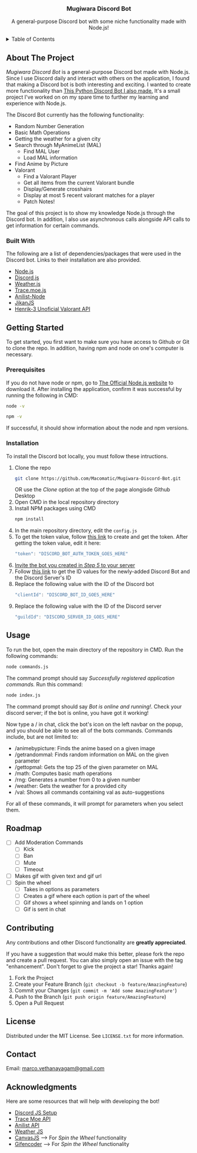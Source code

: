 <div id="top"></div>

<br />
<div align="center">

  <h3 align="center">Mugiwara Discord Bot</h3>

  <p align="center">
    A general-purpose Discord bot with some niche functionality made with Node.js!
  </p>
</div>

<!-- ToC -->
<details>
  <summary>Table of Contents</summary>
  <ol>
    <li>
      <a href="#about-the-project">About The Project</a>
      <ul>
        <li><a href="#built-with">Built With</a></li>
      </ul>
    </li>
    <li>
      <a href="#getting-started">Getting Started</a>
      <ul>
        <li><a href="#prerequisites">Prerequisites</a></li>
        <li><a href="#installation">Installation</a></li>
      </ul>
    </li>
    <li><a href="#usage">Usage</a></li>
    <li><a href="#roadmap">Roadmap</a></li>
    <li><a href="#contributing">Contributing</a></li>
    <li><a href="#license">License</a></li>
    <li><a href="#contact">Contact</a></li>
    <li><a href="#acknowledgments">Acknowledgments</a></li>
  </ol>
</details>

<!-- About Section -->
## About The Project

*Mugiwara Discord Bot* is a general-purpose Discord bot made with Node.js. Since I use Discord daily and interact with others on the application, I found that making a Discord bot is both interesting and exciting. I wanted to create more functionality than [This Python Discord Bot I also made.](https://github.com/Macomatic/WilfredDiscordBot) It's a small project I've worked on on my spare time to further my learning and experience with Node.js.

The Discord Bot currently has the following functionality:
* Random Number Generation
* Basic Math Operations
* Getting the weather for a given city
* Search through MyAnimeList (MAL)
  * Find MAL User
  * Load MAL information
* Find Anime by Picture
* Valorant
  * Find a Valorant Player
  * Get all items from the current Valorant bundle
  * Display/Generate crosshairs
  * Display at most 5 recent valorant matches for a player
  * Patch Notes!

The goal of this project is to show my knowledge Node.js through the Discord bot. In addition, I also use asynchronous calls alongside API calls to get information for certain commands.

### Built With

The following are a list of dependencies/packages that were used in the Discord bot. Links to their installation are also provided.

* [Node.js](https://nodejs.org/en/)
* [Discord.js](https://discord.js.org/#/)
* [Weather.js](https://www.npmjs.com/package/weather-js)
* [Trace.moe.js](https://www.npmjs.com/package/trace.moe)
* [Anilist-Node](https://www.npmjs.com/package/anilist-node)
* [JikanJS](https://github.com/mateoaranda/jikanjs)
* [Henrik-3 Unoficial Valorant API](https://www.npmjs.com/package/unofficial-valorant-api)


## Getting Started

To get started, you first want to make sure you have access to Github or Git to clone the repo. In addition, having npm and node on one's computer is necessary.

### Prerequisites

If you do not have node or npm, go to [The Official Node.js website](https://nodejs.org/en/) to download it. After installing the application, confirm it was successful by running the following in CMD:
  ```sh
  node -v
  ```
  ```sh
  npm -v
  ```
If successful, it should show information about the node and npm versions.

### Installation

To install the Discord bot locally, you must follow these intructions.

1. Clone the repo
   ```sh
   git clone https://github.com/Macomatic/Mugiwara-Discord-Bot.git
   ```
   OR use the *Clone* option at the top of the page alongisde Github Desktop
2. Open CMD in the local repository directory
3. Install NPM packages using CMD
   ```sh
   npm install
   ```
4. In the main repository directory, edit the `config.js`
5. To get the token value, follow [this link](https://discordjs.guide/preparations/setting-up-a-bot-application.html#what-is-a-token-anyway) to create and get the token. After getting the token value, edit it here:
   ```js
   "token": "DISCORD_BOT_AUTH_TOKEN_GOES_HERE"
   ```
6. [Invite the bot you created in *Step 5* to your server](https://discordjs.guide/preparations/adding-your-bot-to-servers.html#bot-invite-links)
7. Follow [this link](https://www.remote.tools/remote-work/how-to-find-discord-id) to get the ID values for the newly-added Discord Bot and the Discord Server's ID
8. Replace the following value with the ID of the Discord bot
   ```js
   "clientId": "DISCORD_BOT_ID_GOES_HERE"
   ```
9. Replace the following value with the ID of the Discord server
   ```js
   "guildId": "DISCORD_SERVER_ID_GOES_HERE"
   ```

## Usage

To run the bot, open the main directory of the repository in CMD. Run the following commands:
   ```sh
   node commands.js
   ```
The command prompt should say *Successfully registered application commands.* Run this command:
   ```sh
   node index.js
   ```
The command prompt should say *Bot is online and running!*. Check your discord server; if the bot is online, you have got it working!

Now type a / in chat, click the bot's icon on the left navbar on the popup, and you should be able to see all of the bots commands. Commands include, but are not limited to:

* /animebypicture: Finds the anime based on a given image
* /getrandommal: Finds random information on MAL on the given parameter
* /gettopmal: Gets the top 25 of the given parameter on MAL
* /math: Computes basic math operations
* /rng: Generates a number from 0 to a given number
* /weather: Gets the weather for a provided city
* /val: Shows all commands containing val as auto-suggestions
   
For all of these commands, it will prompt for parameters when you select them.
  
## Roadmap

- [ ] Add Moderation Commands
    - [ ] Kick
    - [ ] Ban
    - [ ] Mute
    - [ ] Timeout
- [ ] Makes gif with given text and gif url
- [ ] Spin the wheel
    - [ ] Takes in options as parameters
    - [ ] Creates a gif where each option is part of the wheel
    - [ ] Gif shows a wheel spinning and lands on 1 option
    - [ ] Gif is sent in chat

## Contributing

Any contributions and other Discord functionality are **greatly appreciated**.

If you have a suggestion that would make this better, please fork the repo and create a pull request. You can also simply open an issue with the tag "enhancement".
Don't forget to give the project a star! Thanks again!

1. Fork the Project
2. Create your Feature Branch (`git checkout -b feature/AmazingFeature`)
3. Commit your Changes (`git commit -m 'Add some AmazingFeature'`)
4. Push to the Branch (`git push origin feature/AmazingFeature`)
5. Open a Pull Request

## License

Distributed under the MIT License. See `LICENSE.txt` for more information.


## Contact

Email: marco.vethanayagam@gmail.com

## Acknowledgments

Here are some resources that will help with developing the bot!

* [Discord JS Setup](https://discordjs.guide/#before-you-begin)
* [Trace Moe API](https://soruly.github.io/trace.moe-api/#/)
* [Anilist API](https://anilist.gitbook.io/anilist-apiv2-docs/)
* [Weather JS](https://www.npmjs.com/package/weather-js)
* [CanvasJS](https://www.npmjs.com/package/canvas) --> For *Spin the Wheel* functionality
* [Gifencoder](https://www.npmjs.com/package/gifencoder) --> For *Spin the Wheel* functionality


